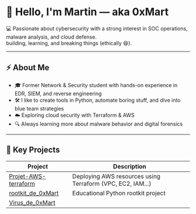 # 👋 Hello, I'm Martin — aka 0xMart

💻 Passionate about cybersecurity with a strong interest in SOC operations, malware analysis, and cloud defense.  
building, learning, and breaking things (ethically 😄).

---

## ⚡ About Me

- 🎓 Former Network & Security student with hands-on experience in EDR, SIEM, and reverse engineering
- 🛠️ I like to create tools in Python, automate boring stuff, and dive into blue team strategies
- ☁️ Exploring cloud security with Terraform & AWS
- 🔍 Always learning more about malware behavior and digital forensics

---

## 🔐 Key Projects

| Project | Description |
|--------|-------------|
| [Projet-AWS-terraform](https://github.com/0xMart/Projet-AWS-terraform) | Deploying AWS resources using Terraform (VPC, EC2, IAM...) |
| [rootkit_de_0xMart](https://github.com/0xMart/rootkit_de_0xMart) | Educational Python rootkit project |
| [Virus_de_0xMart](https://github.com/0xMart/Virus_de_0xMart)
